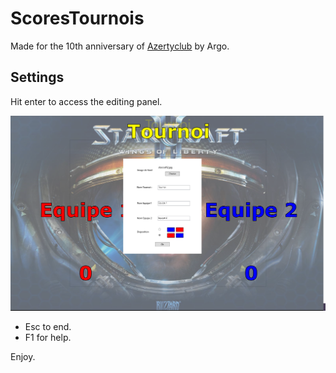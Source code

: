 # ScoresTournois

Made for the 10th anniversary of [Azertyclub](https://azertyclub.com) by Argo.

## Settings

Hit enter to access the editing panel.

![Panneau de configuration.](./Settings.png "Configuration des équipes.")

* Esc to end.
* F1 for help.

Enjoy.